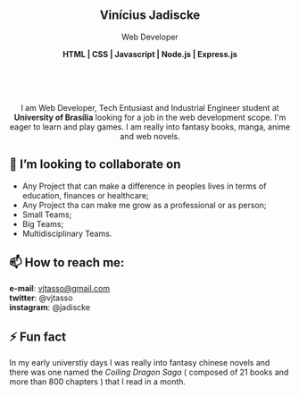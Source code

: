 <br/>

  <h2 align="center" >Vinícius Jadiscke</h1>
  <p align="center" >Web Developer</p>
  <p align="center"> <strong>HTML | CSS | Javascript | Node.js | Express.js </strong></p>
  
  <br><br><br>

<p align="center" >I am Web Developer, Tech Entusiast and Industrial Engineer student at <strong>University of Brasília</strong> looking for a job in the web development scope. I'm eager to learn and play games. I am really into fantasy books, manga, anime and web novels.</p>


## 👯 I’m looking to collaborate on

* Any Project that can make a difference in peoples lives in terms of education, finances or healthcare;
* Any Project tha can make me grow as a professional or as person;
* Small Teams;
* Big Teams;
* Multidisciplinary Teams.

## 📫 How to reach me:

**e-mail**: vjtasso@gmail.com <br>
**twitter**: @vjtasso <br>
**instagram**: @jadiscke <br>

## ⚡ Fun fact

In my early universtiy days I was really into fantasy chinese novels and there was one named the *Coiling Dragon Saga* ( composed of 21 books and more than 800 chapters ) that I read in a month. 

<!--
**Jadiscke/Jadiscke** is a ✨ _special_ ✨ repository because its `README.md` (this file) appears on your GitHub profile.

Here are some ideas to get you started:

- 🔭 I’m currently working on ...
- 🌱 I’m currently learning ...
- 👯 I’m looking to collaborate on ...
- 🤔 I’m looking for help with ...
- 💬 Ask me about ...
- 📫 How to reach me: ...
- 😄 Pronouns: ...
- ⚡ Fun fact: ...
-->
